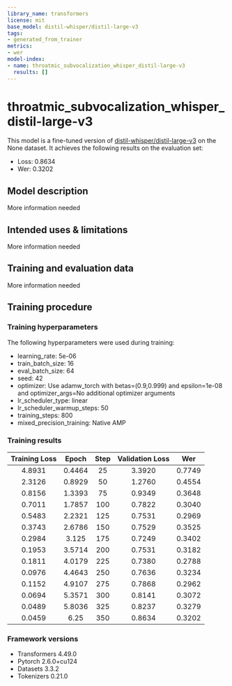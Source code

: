 ```yaml
---
library_name: transformers
license: mit
base_model: distil-whisper/distil-large-v3
tags:
- generated_from_trainer
metrics:
- wer
model-index:
- name: throatmic_subvocalization_whisper_distil-large-v3
  results: []
---
```


<!-- This model card has been generated automatically according to the information the Trainer had access to. You
should probably proofread and complete it, then remove this comment. -->

# throatmic_subvocalization_whisper_distil-large-v3

This model is a fine-tuned version of [distil-whisper/distil-large-v3](https://huggingface.co/distil-whisper/distil-large-v3) on the None dataset.
It achieves the following results on the evaluation set:
- Loss: 0.8634
- Wer: 0.3202

## Model description

More information needed

## Intended uses & limitations

More information needed

## Training and evaluation data

More information needed

## Training procedure

### Training hyperparameters

The following hyperparameters were used during training:
- learning_rate: 5e-06
- train_batch_size: 16
- eval_batch_size: 64
- seed: 42
- optimizer: Use adamw_torch with betas=(0.9,0.999) and epsilon=1e-08 and optimizer_args=No additional optimizer arguments
- lr_scheduler_type: linear
- lr_scheduler_warmup_steps: 50
- training_steps: 800
- mixed_precision_training: Native AMP

### Training results

| Training Loss | Epoch  | Step | Validation Loss | Wer    |
|:-------------:|:------:|:----:|:---------------:|:------:|
| 4.8931        | 0.4464 | 25   | 3.3920          | 0.7749 |
| 2.3126        | 0.8929 | 50   | 1.2760          | 0.4554 |
| 0.8156        | 1.3393 | 75   | 0.9349          | 0.3648 |
| 0.7011        | 1.7857 | 100  | 0.7822          | 0.3040 |
| 0.5483        | 2.2321 | 125  | 0.7531          | 0.2969 |
| 0.3743        | 2.6786 | 150  | 0.7529          | 0.3525 |
| 0.2984        | 3.125  | 175  | 0.7249          | 0.3402 |
| 0.1953        | 3.5714 | 200  | 0.7531          | 0.3182 |
| 0.1811        | 4.0179 | 225  | 0.7380          | 0.2788 |
| 0.0976        | 4.4643 | 250  | 0.7636          | 0.3234 |
| 0.1152        | 4.9107 | 275  | 0.7868          | 0.2962 |
| 0.0694        | 5.3571 | 300  | 0.8141          | 0.3072 |
| 0.0489        | 5.8036 | 325  | 0.8237          | 0.3279 |
| 0.0459        | 6.25   | 350  | 0.8634          | 0.3202 |


### Framework versions

- Transformers 4.49.0
- Pytorch 2.6.0+cu124
- Datasets 3.3.2
- Tokenizers 0.21.0
